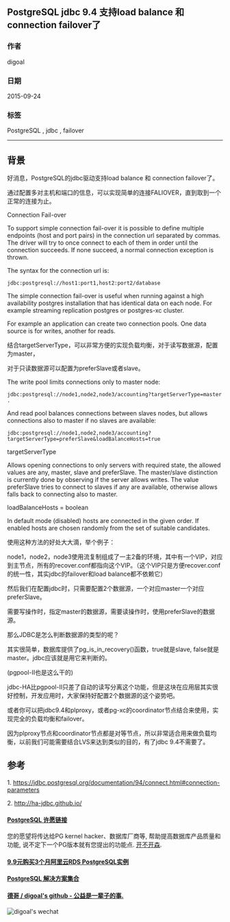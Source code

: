 ## PostgreSQL jdbc 9.4 支持load balance 和 connection failover了  
                                                                                                                     
### 作者                                                                                                    
digoal                                                                                                    
                                                                                                    
### 日期                                                                                                     
2015-09-24                                                                                         
                                                                                                      
### 标签                                                                                                    
PostgreSQL , jdbc , failover            
                                                                                                                
----                                                                                                                
                                                                                                                 
## 背景                                         
好消息，PostgreSQL的jdbc驱动支持load balance 和 connection failover了。  
  
通过配置多对主机和端口的信息，可以实现简单的连接FALIOVER，直到取到一个正常的连接为止。  
  
Connection Fail-over  
  
To support simple connection fail-over it is possible to define multiple endpoints (host and port pairs) in the connection url separated by commas. The driver will try to once connect to each of them in order until the connection succeeds. If none succeed, a normal connection exception is thrown.  
  
The syntax for the connection url is:  
  
```  
jdbc:postgresql://host1:port1,host2:port2/database  
```  
  
The simple connection fail-over is useful when running against a high availability postgres installation that has identical data on each node. For example streaming replication postgres or postgres-xc cluster.  
  
For example an application can create two connection pools. One data source is for writes, another for reads.   
  
结合targetServerType，可以非常方便的实现负载均衡，对于读写数据源，配置为master，  
  
对于只读数据源可以配置为preferSlave或者slave。  
  
The write pool limits connections only to master node:  
  
```  
jdbc:postgresql://node1,node2,node3/accounting?targetServerType=master .   
```  
  
And read pool balances connections between slaves nodes, but allows connections also to master if no slaves are available:  
  
```  
jdbc:postgresql://node1,node2,node3/accounting?targetServerType=preferSlave&loadBalanceHosts=true  
```  
  
targetServerType  
  
Allows opening connections to only servers with required state, the allowed values are any, master, slave and preferSlave. The master/slave distinction is currently done by observing if the server allows writes. The value preferSlave tries to connect to slaves if any are available, otherwise allows falls back to connecting also to master.  
  
loadBalanceHosts = boolean  
  
In default mode (disabled) hosts are connected in the given order. If enabled hosts are chosen randomly from the set of suitable candidates.  
  
使用这种方法的好处大大滴，举个例子：  
  
node1，node2，node3使用流复制组成了一主2备的环境，其中有一个VIP，对应到主节点，所有的recover.conf都指向这个VIP。（这个VIP只是方便recover.conf的统一性，其实jdbc的failover和load balance都不依赖它）  
  
然后我们在配置jdbc时，只需要配置2个数据源，一个对应master一个对应preferSlave。  
  
需要写操作时，指定master的数据源，需要读操作时，使用preferSlave的数据源。  
  
那么JDBC是怎么判断数据源的类型的呢？  
  
其实很简单，数据库提供了pg_is_in_recovery()函数，true就是slave, false就是master。jdbc应该就是用它来判断的。  
  
(pgpool-II也是这么干的)  
  
jdbc-HA比pgpool-II只差了自动的读写分离这个功能，但是这块在应用层其实很好控制，开发应用时，大家保持好配置2个数据源的这个姿势吧。  
  
或者你可以把jdbc9.4和plproxy，或者pg-xc的coordinator节点结合来使用，实现完全的负载均衡和failover。  
  
因为plproxy节点和coordinator节点都是对等节点，所以非常适合用来做负载均衡，以前我们可能需要结合LVS来达到类似的目的，有了jdbc 9.4不需要了。  
  
## 参考  
1\. https://jdbc.postgresql.org/documentation/94/connect.html#connection-parameters  
  
2\. http://ha-jdbc.github.io/  
  
  
  
  
  
  
  
  
  
  
  
  
  
  
  
  
  
  
  
  
  
  
  
  
  
  
  
  
  
  
  
  
  
  
  
  
  
  
  
  
  
  
  
  
  
  
  
  
  
  
  
  
  
  
  
  
  
  
  
  
  
  
  
#### [PostgreSQL 许愿链接](https://github.com/digoal/blog/issues/76 "269ac3d1c492e938c0191101c7238216")
您的愿望将传达给PG kernel hacker、数据库厂商等, 帮助提高数据库产品质量和功能, 说不定下一个PG版本就有您提出的功能点. [开不开森](https://github.com/digoal/blog/issues/76 "269ac3d1c492e938c0191101c7238216").  
  
  
#### [9.9元购买3个月阿里云RDS PostgreSQL实例](https://www.aliyun.com/database/postgresqlactivity "57258f76c37864c6e6d23383d05714ea")
  
  
#### [PostgreSQL 解决方案集合](https://yq.aliyun.com/topic/118 "40cff096e9ed7122c512b35d8561d9c8")
  
  
#### [德哥 / digoal's github - 公益是一辈子的事.](https://github.com/digoal/blog/blob/master/README.md "22709685feb7cab07d30f30387f0a9ae")
  
  
![digoal's wechat](../pic/digoal_weixin.jpg "f7ad92eeba24523fd47a6e1a0e691b59")
  
